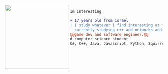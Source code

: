 <img align="left" height="205" src="https://c.tenor.com/Bpbu2-YNL6cAAAAS/hacker-pupper-dog.gif"/>

```diff
Im Interesting

+ 17 years old from israel
! I study whatever i find interesting at the moment
- currently studying c++ and networks and im also fucking around with cumcord
@@game dev and software engineer.@@
# computer science student
C#, C++, Java, Javascript, Python, Squirrel

```
